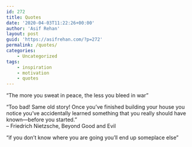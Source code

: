 ```yaml
---
id: 272
title: Quotes
date: '2020-04-03T11:22:26+00:00'
author: 'Asif Rehan'
layout: post
guid: 'https://asifrehan.com/?p=272'
permalink: /quotes/
categories:
    - Uncategorized
tags:
    - inspiration
    - motivation
    - quotes
---
```


“The more you sweat in peace, the less you bleed in war”

“Too bad! Same old story! Once you’ve finished building your house you notice you’ve accidentally learned something that you really should have known—before you started.”  
– Friedrich Nietzsche, Beyond Good and Evil

“if you don’t know where you are going you’ll end up someplace else”